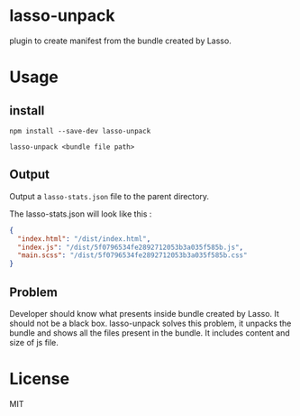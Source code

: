 # lasso-unpack
plugin to create manifest from the bundle created by Lasso.

Usage
========

## install

```
npm install --save-dev lasso-unpack

lasso-unpack <bundle file path>

```

## Output

Output a `lasso-stats.json` file to the parent directory.


The lasso-stats.json will look like this : 

```json
{
  "index.html": "/dist/index.html",
  "index.js": "/dist/5f0796534fe2892712053b3a035f585b.js",
  "main.scss": "/dist/5f0796534fe2892712053b3a035f585b.css"
}
```

## Problem

Developer should know what presents inside bundle created by Lasso. It should not be a black box. lasso-unpack solves this problem, it unpacks the bundle and shows all the files present in the bundle. It includes content and size of js file.

License
========

MIT
